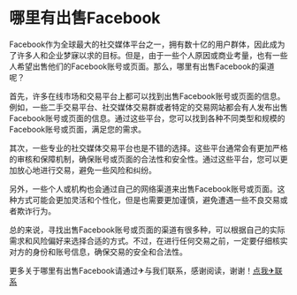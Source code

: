 # 哪里有出售Facebook

Facebook作为全球最大的社交媒体平台之一，拥有数十亿的用户群体，因此成为了许多人和企业梦寐以求的目标。但是，由于一些个人原因或商业考量，也有一些人希望出售他们的Facebook账号或页面。那么，哪里有出售Facebook的渠道呢？

首先，许多在线市场和交易平台上都可以找到出售Facebook账号或页面的信息。例如，一些二手交易平台、社交媒体交易群或者特定的交易网站都会有人发布出售Facebook账号或页面的信息。通过这些平台，您可以找到各种不同类型和规模的Facebook账号或页面，满足您的需求。

其次，一些专业的社交媒体交易平台也是不错的选择。这些平台通常会有更加严格的审核和保障机制，确保账号或页面的合法性和安全性。通过这些平台，您可以更加放心地进行交易，避免一些风险和纠纷。

另外，一些个人或机构也会通过自己的网络渠道来出售Facebook账号或页面。这种方式可能会更加灵活和个性化，但是也需要更加谨慎，避免遭遇一些不良交易或者欺诈行为。

总的来说，寻找出售Facebook账号或页面的渠道有很多种，可以根据自己的实际需求和风险偏好来选择合适的方式。不过，在进行任何交易之前，一定要仔细核实对方的身份和账号信息，确保交易的安全和合法性。

更多关于哪里有出售Facebook请通过✈与我们联系，感谢阅读，谢谢！[点我✈联系](https://lm.k02.cc)